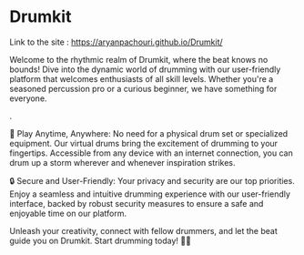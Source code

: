 # Drumkit

Link to the site : https://aryanpachouri.github.io/Drumkit/

Welcome to the rhythmic realm of Drumkit, where the beat knows no bounds! Dive into the dynamic world of drumming with our user-friendly platform that welcomes enthusiasts of all skill levels. Whether you're a seasoned percussion pro or a curious beginner, we have something for everyone.

.

🥁 Play Anytime, Anywhere: No need for a physical drum set or specialized equipment. Our virtual drums bring the excitement of drumming to your fingertips. Accessible from any device with an internet connection, you can drum up a storm wherever and whenever inspiration strikes.

🔒 Secure and User-Friendly: Your privacy and security are our top priorities. Enjoy a seamless and intuitive drumming experience with our user-friendly interface, backed by robust security measures to ensure a safe and enjoyable time on our platform.

Unleash your creativity, connect with fellow drummers, and let the beat guide you on Drumkit. Start drumming today! 🥁✨






